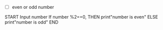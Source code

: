 - [ ] even or odd number

START
Input number
If number %2==0, THEN
print"number is even"
ELSE
print"number is odd"
END
